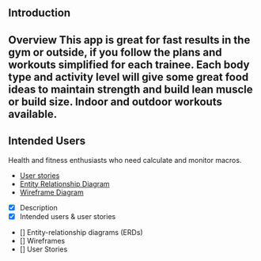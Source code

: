 ## Introduction

## Overview This app is great for fast results in the gym or outside, if you follow the plans and workouts simplified for each trainee. Each body type and activity level will give some great food ideas to maintain strength and build lean muscle or build size. Indoor and outdoor workouts available. 

## Intended Users 

Health and fitness enthusiasts who need calculate and monitor macros.

* [User stories](docs/user-stories.md)
* [Entity Relationship Diagram](docs/erd.md)
* [Wireframe Diagram](docs/wireframe.md)

* [x] Description
* [x] Intended users &amp; user stories
* [] Entity-relationship diagrams (ERDs)
* [] Wireframes
* [] User Stories